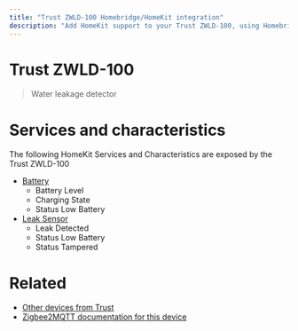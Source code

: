 ```yaml
---
title: "Trust ZWLD-100 Homebridge/HomeKit integration"
description: "Add HomeKit support to your Trust ZWLD-100, using Homebridge, Zigbee2MQTT and homebridge-z2m."
---
```

<!---
This file has been GENERATED using src/docgen/docgen.ts
DO NOT EDIT THIS FILE MANUALLY!
-->
# Trust ZWLD-100
> Water leakage detector


# Services and characteristics
The following HomeKit Services and Characteristics are exposed by
the Trust ZWLD-100

* [Battery](../../battery.md)
  * Battery Level
  * Charging State
  * Status Low Battery
* [Leak Sensor](../../sensors.md)
  * Leak Detected
  * Status Low Battery
  * Status Tampered


# Related
* [Other devices from Trust](../index.md#trust)
* [Zigbee2MQTT documentation for this device](https://www.zigbee2mqtt.io/devices/ZWLD-100.html)